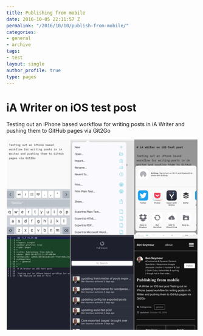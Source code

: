 ```yaml
---
title: Publishing from mobile
date: 2016-10-05 22:11:57 Z
permalink: "/2016/10/10/publish-from-mobile/"
categories:
- general
- archive
tags:
- test
layout: single
author_profile: true
type: pages
---
```


# iA Writer on iOS test post

Testing out an iPhone based workflow for writing posts in iA Writer and pushing them to GitHub pages via Git2Go

![Mobile Publishing](/images/posts/mobile-publishing.jpg)
